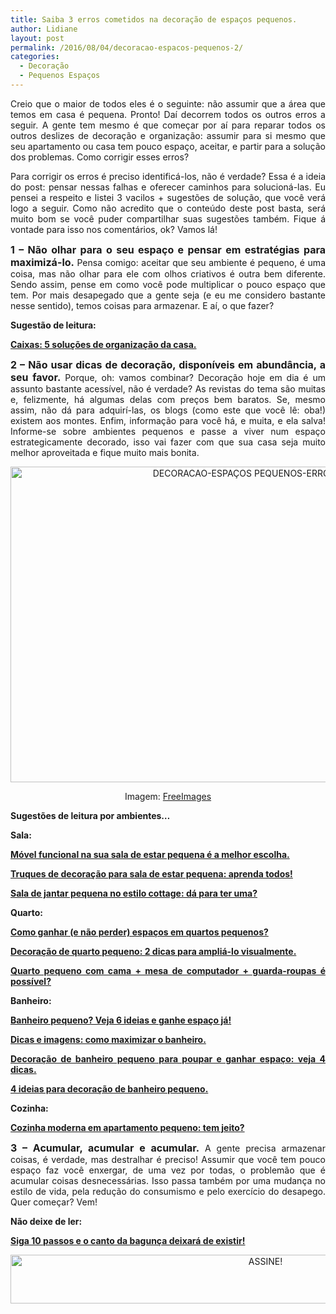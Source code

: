 ```yaml
---
title: Saiba 3 erros cometidos na decoração de espaços pequenos.
author: Lidiane
layout: post
permalink: /2016/08/04/decoracao-espacos-pequenos-2/
categories:
  - Decoração
  - Pequenos Espaços
---
```

<p align="justify">
  Creio que o maior de todos eles é o seguinte: não assumir que a área que temos em casa é pequena. Pronto! Daí decorrem todos os outros erros a seguir. A gente tem mesmo é que começar por aí para reparar todos os outros deslizes de decoração e organização: assumir para si mesmo que seu apartamento ou casa tem pouco espaço, aceitar, e partir para a solução dos problemas. Como corrigir esses erros?
</p>

<p align="justify">
  Para corrigir os erros é preciso identificá-los, não é verdade? Essa é a ideia do post: pensar nessas falhas e oferecer caminhos para solucioná-las. Eu pensei a respeito e listei 3 vacilos + sugestões de solução, que você verá logo a seguir. Como não acredito que o conteúdo deste post basta, será muito bom se você puder compartilhar suas sugestões também. Fique á vontade para isso nos comentários, ok? Vamos lá!
</p>

<p align="justify">
  <strong><span style="font-size: medium;">1 – Não olhar para o seu espaço e pensar em estratégias para maximizá-lo.</span></strong> Pensa comigo: aceitar que seu ambiente é pequeno, é uma coisa, mas não olhar para ele com olhos criativos é outra bem diferente. Sendo assim, pense em como você pode multiplicar o pouco espaço que tem. Por mais desapegado que a gente seja (e eu me considero bastante nesse sentido), temos coisas para armazenar. E aí, o que fazer?
</p>

<p align="justify">
  <strong>Sugestão de leitura:</strong>
</p>

<p align="justify">
  <a href="http://www.bichafemea.com/2014/06/30/caixas-organizacao-casa/" target="_blank" rel="noopener noreferrer"><strong>Caixas: 5 soluções de organização da casa.</strong></a>
</p>

<p align="justify">
  <strong><span style="font-size: medium;">2 – Não usar dicas de decoração, disponíveis em abundância, a seu favor.</span></strong> Porque, oh: vamos combinar? Decoração hoje em dia é um assunto bastante acessível, não é verdade? As revistas do tema são muitas e, felizmente, há algumas delas com preços bem baratos. Se, mesmo assim, não dá para adquirí-las, os blogs (como este que você lê: oba!) existem aos montes. Enfim, informação para você há, e muita, e ela salva! Informe-se sobre ambientes pequenos e passe a viver num espaço estrategicamente decorado, isso vai fazer com que sua casa seja muito melhor aproveitada e fique muito mais bonita.
</p>

<p align="center">
  <img class="alignnone size-full wp-image-12725" src="https://www.trololodemulher.com.br/2016/08/DECORACAO-ESPAÇOS-PEQUENOS-ERROS-DÚVIDAS.jpg" alt="DECORACAO-ESPAÇOS PEQUENOS-ERROS-DÚVIDAS" width="800" height="505" />
</p>

<p align="center">
  Imagem: <a href="http://www.freeimages.com/" target="_blank" rel="noopener noreferrer">FreeImages</a>
</p>

<p align="justify">
  <strong>Sugestões de leitura por ambientes…</strong>
</p>

<p align="justify">
  <strong>Sala:</strong>
</p>

<p align="justify">
  <a href="http://www.decoracaodacasa.com/movel-funcional-sala-pequena/" target="_blank" rel="noopener noreferrer"><strong>Móvel funcional na sua sala de estar pequena é a melhor escolha.</strong></a>
</p>

<p align="justify">
  <a href="http://www.bichafemea.com/2012/10/10/decoracao-sala-estar-pequena/" target="_blank" rel="noopener noreferrer"><strong>Truques de decoração para sala de estar pequena: aprenda todos!</strong></a>
</p>

<p align="justify">
  <a href="http://www.bichafemea.com/2012/07/16/sala-jantar-pequena-cottage/" target="_blank" rel="noopener noreferrer"><strong>Sala de jantar pequena no estilo cottage: dá para ter uma?</strong></a>
</p>

<p align="justify">
  <strong>Quarto:</strong>
</p>

<p align="justify">
  <a href="http://www.decoracaodacasa.com/ganhar-espaco-quarto-pequeno/" target="_blank" rel="noopener noreferrer"><strong>Como ganhar (e não perder) espaços em quartos pequenos?</strong></a>
</p>

<p align="justify">
  <a href="http://www.decoracaodacasa.com/decoracao-de-quarto-pequeno/" target="_blank" rel="noopener noreferrer"><strong>Decoração de quarto pequeno: 2 dicas para ampliá-lo visualmente.</strong></a>
</p>

<p align="justify">
  <a href="http://www.bichafemea.com/2011/05/11/quarto-pequeno-decoracao/" target="_blank" rel="noopener noreferrer"><strong>Quarto pequeno com cama + mesa de computador + guarda-roupas é possível?</strong></a>
</p>

<p align="justify">
  <strong>Banheiro:</strong>
</p>

<p align="justify">
  <a href="http://www.decoracaodacasa.com/banheiro-pequeno/" target="_blank" rel="noopener noreferrer"><strong>Banheiro pequeno? Veja 6 ideias e ganhe espaço já!</strong></a>
</p>

<p align="justify">
  <a href="http://www.decoracaodacasa.com/decoracao-banheiro/" target="_blank" rel="noopener noreferrer"><strong>Dicas e imagens: como maximizar o banheiro.</strong></a>
</p>

<p align="justify">
  <a href="http://www.bichafemea.com/2013/09/02/decoracao-banheiro-pequeno-2/" target="_blank" rel="noopener noreferrer"><strong>Decoração de banheiro pequeno para poupar e ganhar espaço: veja 4 dicas.</strong></a>
</p>

<p align="justify">
  <a href="http://www.bichafemea.com/2011/10/05/decoracao-banheiro-pequeno/" target="_blank" rel="noopener noreferrer"><strong>4 ideias para decoração de banheiro pequeno.</strong></a>
</p>

<p align="justify">
  <strong>Cozinha:</strong>
</p>

<p align="justify">
  <a href="http://www.bichafemea.com/2012/03/28/cozinha-apartamento-pequeno/" target="_blank" rel="noopener noreferrer"><strong>Cozinha moderna em apartamento pequeno: tem jeito?</strong></a>
</p>

<p align="justify">
  <strong><span style="font-size: medium;">3 – Acumular, acumular e acumular.</span></strong> A gente precisa armazenar coisas, é verdade, mas destralhar é preciso! Assumir que você tem pouco espaço faz você enxergar, de uma vez por todas, o problemão que é acumular coisas desnecessárias. Isso passa também por uma mudança no estilo de vida, pela redução do consumismo e pelo exercício do desapego. Quer começar? Vem!
</p>

<p align="justify">
  <strong>Não deixe de ler:</strong>
</p>

<p align="justify">
  <a href="http://www.bichafemea.com/2011/04/01/bagunca-organizacao/" target="_blank" rel="noopener noreferrer"><strong>Siga 10 passos e o canto da bagunça deixará de existir!</strong></a>
</p>

<p align="center">
  <a href="http://feedburner.google.com/fb/a/mailverify?uri=blogBichaFemea&loc=en_US" target="_blank" rel="noopener noreferrer"><img class="alignnone size-full wp-image-10439" src="https://www.trololodemulher.com.br/2014/09/ASSINE.png" alt="ASSINE!" width="800" height="78" /></a>
</p>

<p align="justify">